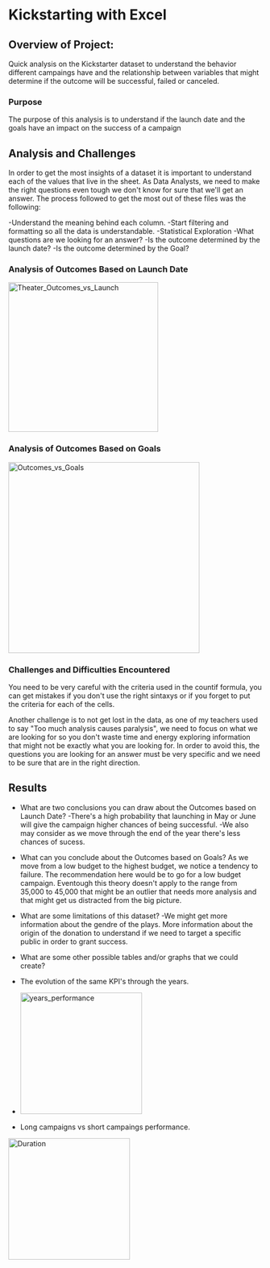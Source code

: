 # Kickstarting with Excel

## Overview of Project:
Quick analysis on the Kickstarter dataset to understand the behavior different campaings have and the relationship between variables that might determine if the outcome will be successful, failed or canceled.

### Purpose
The purpose of this analysis is to understand if the launch date and the goals have an impact on the success of a campaign 

## Analysis and Challenges
In order to get the most insights of a dataset it is important to understand each of the values that live in the sheet. As Data Analysts, we need to make the right questions even tough we don't know for sure that we'll get an answer. The process followed to get the most out of these files was the following:

-Understand the meaning behind each column.
-Start filtering and formatting so all the data is understandable.
-Statistical Exploration
-What questions are we looking for an answer? 
    -Is the outcome determined by the launch date?
    -Is the outcome determined by the Goal?

### Analysis of Outcomes Based on Launch Date
<img width="297" alt="Theater_Outcomes_vs_Launch" src="https://user-images.githubusercontent.com/31755703/147422266-e87eb188-f621-412f-bf39-10706c72dcb1.png">

### Analysis of Outcomes Based on Goals
<img width="379" alt="Outcomes_vs_Goals" src="https://user-images.githubusercontent.com/31755703/147422268-7469056f-cbc7-438b-b2c0-2be3b2d5285d.png">

### Challenges and Difficulties Encountered
You need to be very careful with the criteria used in the countif formula, you can get mistakes if you don't use the right sintaxys or if you forget to put the criteria for each of the cells.

Another challenge is to not get lost in the data, as one of my teachers used to say "Too much analysis causes paralysis", we need to focus on what we are looking for so you don't waste time and energy exploring information that might not be exactly what you are looking for. In order to avoid this, the questions you are looking for an answer must be very specific and we need to be sure that are in the right direction.

## Results

- What are two conclusions you can draw about the Outcomes based on Launch Date?
-There's a high probability that launching in May or June will give the campaign higher chances of being successful.
-We also may consider as we move through the end of the year there's less chances of sucess.

- What can you conclude about the Outcomes based on Goals?
As we move from a low budget to the highest budget, we notice a tendency to failure. The recommendation here would be to go for a low budget campaign. Eventough this theory doesn't apply to the range from 35,000 to 45,000 that might be an outlier that needs more analysis and that might get us distracted from the big picture.
- What are some limitations of this dataset?
-We might get more information about the gendre of the plays. More information about the origin of the donation to understand if we need to target a specific public in order to grant success.
- What are some other possible tables and/or graphs that we could create?
- The evolution of the same KPI's through the years.
- <img width="241" alt="years_performance" src="https://user-images.githubusercontent.com/31755703/147422622-ba0dfb65-3031-4e96-b5b9-549cea9aaa58.png">

- Long campaigns vs short campaings performance.
<img width="241" alt="Duration" src="https://user-images.githubusercontent.com/31755703/147422625-a135baa3-25ed-4a75-876f-2c81f39e0105.png">
